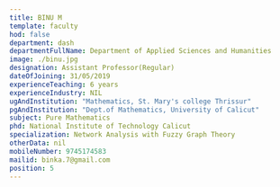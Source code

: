 ```yaml
---
title: BINU M
template: faculty
hod: false
department: dash
departmentFullName: Department of Applied Sciences and Humanities
image: ./binu.jpg
designation: Assistant Professor(Regular)
dateOfJoining: 31/05/2019
experienceTeaching: 6 years
experienceIndustry: NIL
ugAndInstitution: "Mathematics, St. Mary's college Thrissur"
pgAndInstitution: "Dept.of Mathematics, University of Calicut"
subject: Pure Mathematics
phd: National Institute of Technology Calicut
specialization: Network Analysis with Fuzzy Graph Theory
otherData: nil
mobileNumber: 9745174583
mailid: binka.7@gmail.com
position: 5
---
```

